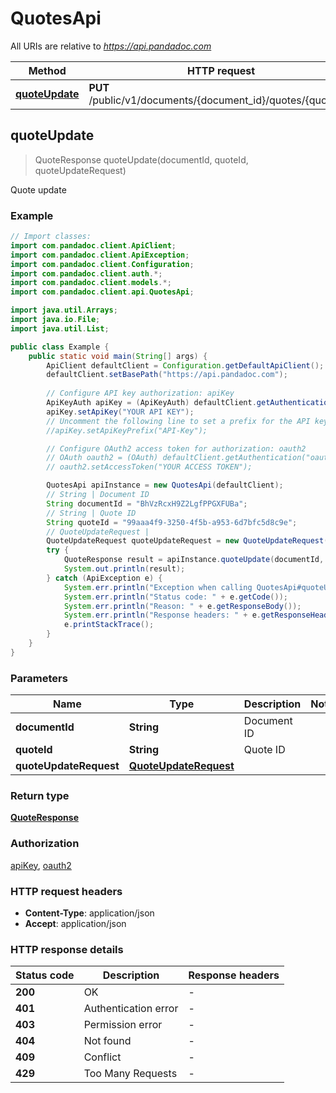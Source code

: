 # QuotesApi

All URIs are relative to *https://api.pandadoc.com*

Method | HTTP request | Description
------------- | ------------- | -------------
[**quoteUpdate**](QuotesApi.md#quoteUpdate) | **PUT** /public/v1/documents/{document_id}/quotes/{quote_id} | Quote update



## quoteUpdate

> QuoteResponse quoteUpdate(documentId, quoteId, quoteUpdateRequest)

Quote update

### Example

```java
// Import classes:
import com.pandadoc.client.ApiClient;
import com.pandadoc.client.ApiException;
import com.pandadoc.client.Configuration;
import com.pandadoc.client.auth.*;
import com.pandadoc.client.models.*;
import com.pandadoc.client.api.QuotesApi;

import java.util.Arrays;
import java.io.File;
import java.util.List;

public class Example {
    public static void main(String[] args) {
        ApiClient defaultClient = Configuration.getDefaultApiClient();
        defaultClient.setBasePath("https://api.pandadoc.com");
        
        // Configure API key authorization: apiKey
        ApiKeyAuth apiKey = (ApiKeyAuth) defaultClient.getAuthentication("apiKey");
        apiKey.setApiKey("YOUR API KEY");
        // Uncomment the following line to set a prefix for the API key, e.g. "API-Key" (defaults to null)
        //apiKey.setApiKeyPrefix("API-Key");

        // Configure OAuth2 access token for authorization: oauth2
        // OAuth oauth2 = (OAuth) defaultClient.getAuthentication("oauth2");
        // oauth2.setAccessToken("YOUR ACCESS TOKEN");

        QuotesApi apiInstance = new QuotesApi(defaultClient);
        // String | Document ID
        String documentId = "BhVzRcxH9Z2LgfPPGXFUBa";
        // String | Quote ID
        String quoteId = "99aaa4f9-3250-4f5b-a953-6d7bfc5d8c9e";
        // QuoteUpdateRequest | 
        QuoteUpdateRequest quoteUpdateRequest = new QuoteUpdateRequest();
        try {
            QuoteResponse result = apiInstance.quoteUpdate(documentId, quoteId, quoteUpdateRequest);
            System.out.println(result);
        } catch (ApiException e) {
            System.err.println("Exception when calling QuotesApi#quoteUpdate");
            System.err.println("Status code: " + e.getCode());
            System.err.println("Reason: " + e.getResponseBody());
            System.err.println("Response headers: " + e.getResponseHeaders());
            e.printStackTrace();
        }
    }
}
```

### Parameters


Name | Type | Description  | Notes
------------- | ------------- | ------------- | -------------
 **documentId** | **String**| Document ID |
 **quoteId** | **String**| Quote ID |
 **quoteUpdateRequest** | [**QuoteUpdateRequest**](QuoteUpdateRequest.md)|  |

### Return type

[**QuoteResponse**](QuoteResponse.md)

### Authorization

[apiKey](../README.md#apiKey), [oauth2](../README.md#oauth2)

### HTTP request headers

- **Content-Type**: application/json
- **Accept**: application/json


### HTTP response details
| Status code | Description | Response headers |
|-------------|-------------|------------------|
| **200** | OK |  -  |
| **401** | Authentication error |  -  |
| **403** | Permission error |  -  |
| **404** | Not found |  -  |
| **409** | Conflict |  -  |
| **429** | Too Many Requests |  -  |

